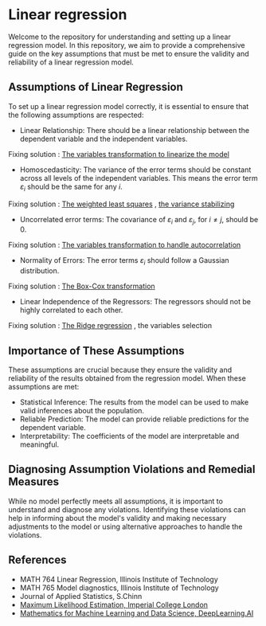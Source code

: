 # Linear regression

Welcome to the repository for understanding and setting up a linear regression model. In this repository, we aim to provide a comprehensive guide on the key assumptions that must be met to ensure the validity and reliability of a linear regression model.

## Assumptions of Linear Regression
To set up a linear regression model correctly, it is essential to ensure that the following assumptions are respected:

  - Linear Relationship:
There should be a linear relationship between the dependent variable and the independent variables.

Fixing solution : [The variables transformation to linearize the model](https://github.com/ramandrosoa/Linear-Regression/blob/main/R%20file/Transformation-to-linearize-the-model.md) 
  
  - Homoscedasticity:
The variance of the error terms should be constant across all levels of the independent variables. This means the error term $\varepsilon_i$ should be the same for any $i$. 

Fixing solution : [The weighted least squares](https://github.com/ramandrosoa/Linear-Regression/blob/main/R%20file/Weighted-Least-Squares.md) , [the variance stabilizing](https://github.com/ramandrosoa/Linear-Regression/blob/main/R%20file/variance_stabilizing.md)
  
  - Uncorrelated error terms:
The covariance of $\varepsilon_i$ and $\varepsilon_j$, for $i\neq j$, should be 0.

Fixing solution : [The variables transformation to handle autocorrelation](https://github.com/ramandrosoa/Linear-Regression/blob/main/R%20file/autocorrelation.md)
  
  - Normality of Errors:
The error terms $\varepsilon_i$ should follow a Gaussian distribution.

Fixing solution : [The Box-Cox transformation](https://github.com/ramandrosoa/Linear-Regression/blob/main/R%20file/Box_Cox.md)
  
  - Linear Independence of the Regressors:
The regressors should not be highly correlated to each other.

Fixing solution : [The Ridge regression](https://github.com/ramandrosoa/Linear-Regression/blob/main/R%20file/Multicollinearity-part1.md) , the variables selection
   

## Importance of These Assumptions
These assumptions are crucial because they ensure the validity and reliability of the results obtained from the regression model. When these assumptions are met:

  - Statistical Inference: The results from the model can be used to make valid inferences about the population.
  - Reliable Prediction: The model can provide reliable predictions for the dependent variable.
  - Interpretability: The coefficients of the model are interpretable and meaningful.

## Diagnosing Assumption Violations and Remedial Measures
While no model perfectly meets all assumptions, it is important to understand and diagnose any violations. Identifying these violations can help in informing about the model's validity and making necessary adjustments to the model or using alternative approaches to handle the violations. 

## References

  - MATH 764 Linear Regression, Illinois Institute of Technology 
  - MATH 765 Model diagnostics, Illinois Institute of Technology
  - Journal of Applied Statistics, S.Chinn
  - [Maximum Likelihood Estimation, Imperial College London](https://www.ma.imperial.ac.uk/~das01/MyWeb/M2S1Previous/2004/Handouts/Mle.pdf)
  - [Mathematics for Machine Learning and Data Science, DeepLearning.AI](https://www.coursera.org/specializations/mathematics-for-machine-learning-and-data-science)






